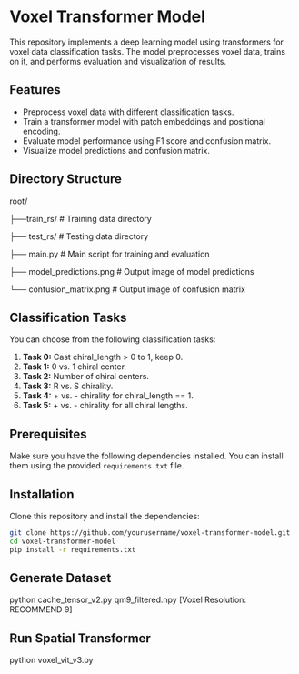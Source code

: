 # Voxel Transformer Model

This repository implements a deep learning model using transformers for voxel data classification tasks. The model preprocesses voxel data, trains on it, and performs evaluation and visualization of results.

## Features
- Preprocess voxel data with different classification tasks.
- Train a transformer model with patch embeddings and positional encoding.
- Evaluate model performance using F1 score and confusion matrix.
- Visualize model predictions and confusion matrix.

## Directory Structure
root/  

├──train_rs/ # Training data directory  

├── test_rs/ # Testing data directory  

├── main.py # Main script for training and evaluation  

├── model_predictions.png # Output image of model predictions  

└── confusion_matrix.png # Output image of confusion matrix  


## Classification Tasks
You can choose from the following classification tasks:
1. **Task 0:** Cast chiral_length > 0 to 1, keep 0.
2. **Task 1:** 0 vs. 1 chiral center.
3. **Task 2:** Number of chiral centers.
4. **Task 3:** R vs. S chirality.
5. **Task 4:** + vs. - chirality for chiral_length == 1.
6. **Task 5:** + vs. - chirality for all chiral lengths.

## Prerequisites
Make sure you have the following dependencies installed. You can install them using the provided `requirements.txt` file.

## Installation

Clone this repository and install the dependencies:

```bash
git clone https://github.com/yourusername/voxel-transformer-model.git
cd voxel-transformer-model
pip install -r requirements.txt
```

## Generate Dataset
python cache_tensor_v2.py qm9_filtered.npy [Voxel Resolution: RECOMMEND 9]

## Run Spatial Transformer
python voxel_vit_v3.py






